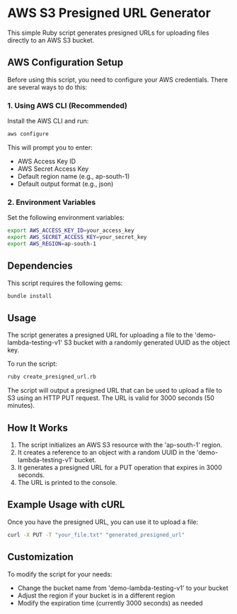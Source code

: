 # AWS S3 Presigned URL Generator

This simple Ruby script generates presigned URLs for uploading files directly to an AWS S3 bucket.

## AWS Configuration Setup

Before using this script, you need to configure your AWS credentials. There are several ways to do this:

### 1. Using AWS CLI (Recommended)

Install the AWS CLI and run:

```bash
aws configure
```

This will prompt you to enter:
- AWS Access Key ID
- AWS Secret Access Key
- Default region name (e.g., ap-south-1)
- Default output format (e.g., json)

### 2. Environment Variables

Set the following environment variables:

```bash
export AWS_ACCESS_KEY_ID=your_access_key
export AWS_SECRET_ACCESS_KEY=your_secret_key
export AWS_REGION=ap-south-1
```

## Dependencies

This script requires the following gems:

```bash
bundle install
```

## Usage

The script generates a presigned URL for uploading a file to the 'demo-lambda-testing-v1' S3 bucket with a randomly generated UUID as the object key.

To run the script:

```bash
ruby create_presigned_url.rb
```

The script will output a presigned URL that can be used to upload a file to S3 using an HTTP PUT request. The URL is valid for 3000 seconds (50 minutes).

## How It Works

1. The script initializes an AWS S3 resource with the 'ap-south-1' region.
2. It creates a reference to an object with a random UUID in the 'demo-lambda-testing-v1' bucket.
3. It generates a presigned URL for a PUT operation that expires in 3000 seconds.
4. The URL is printed to the console.

## Example Usage with cURL

Once you have the presigned URL, you can use it to upload a file:

```bash
curl -X PUT -T "your_file.txt" "generated_presigned_url"
```

## Customization

To modify the script for your needs:
- Change the bucket name from 'demo-lambda-testing-v1' to your bucket
- Adjust the region if your bucket is in a different region
- Modify the expiration time (currently 3000 seconds) as needed
